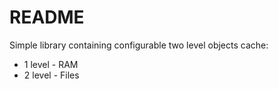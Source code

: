 # README #

Simple library containing configurable two level objects cache:

* 1 level - RAM
* 2 level - Files